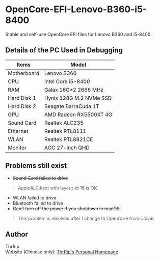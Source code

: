 # OpenCore-EFI-Lenovo-B360-i5-8400
 Stable and self-use OpenCore EFI files for Lenovo B360 and i5-8400.



## Details of the PC Used in Debugging

| Items       | Model               |
| ----------- | ------------------- |
| Motherboard | Lenovo B360         |
| CPU         | Intel Core i5-8400  |
| RAM         | Galax 16G*2 2666 MHz |
| Hard Disk 1 | Hynix 128G M.2 NVMe SSD |
| Hard Disk 2 | Seagate BarraCuda 1T |
| GPU         | AMD Radeon RX5500XT 4G |
| Sound Card  | Realtek ALC235      |
| Ethernet    | Realtek RTL8111     |
| WLAN        | Realtek RTL8821CE   |
| Monitor     | AOC 27-inch QHD     |

## Problems still exist
- ~~Sound Card failed to drive~~
> AppleALC.kext with layout-id 16 is OK.
- WLAN failed to drive
- Bluetooth failed to drive
- ~~Can't turn off the power if you shutdown in macOS~~
> This problem is resolved after I change to OpenCore from Clover.

## Author
ThrRip  
Website (Chinese only): [ThrRip's Personal Homepage](https://thrrip.space)
